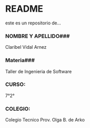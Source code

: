 # README #
este es un repositorio de...

### NOMBRE Y APELLIDO###
Claribel Vidal Arnez

### Materia###
Taller de Ingenieria de Software

### CURSO: ###
7°2°

### COLEGIO: ###
Colegio Tecnico Prov. Olga B. de Arko
